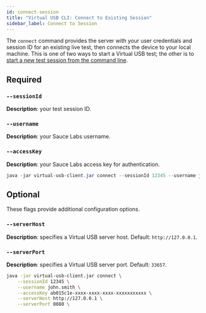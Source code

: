```yaml
---
id: connect-session
title: "Virtual USB CLI: Connect to Existing Session"
sidebar_label: Connect to Session
---
```


The `connect` command provides the server with your user credentials and session ID for an existing live test, then connects the device to your local machine. This is one of two ways to start a Virtual USB test; the other is to [start a new test session from the command line](dev/cli/virtual-usb/start-session).

## Required

### `--sessionId`
__Description__: your test session ID.

### `--username`
__Description__: your Sauce Labs username.

### `--accessKey`
__Description__: your Sauce Labs access key for authentication.

```java title="Basic Example (required flags only)"
java -jar virtual-usb-client.jar connect --sessionId 12345 --username john.smith --accessKey ab015c1e-xxxx-xxxx-xxxx-xxxxxxxxxxx
```

## Optional

These flags provide additional configuration options.

### `--serverHost`
__Description__: specifies a Virtual USB server host. Default: `http://127.0.0.1`.

### `--serverPort`
__Description__: specifies a Virtual USB server port. Default: `33657`.

```bash title="Full Example (includes some optional flags)"
java -jar virtual-usb-client.jar connect \
    --sessionId 12345 \
    --username john.smith \
    --accessKey ab015c1e-xxxx-xxxx-xxxx-xxxxxxxxxxx \
    --serverHost http://127.0.0.1 \
    --serverPort 8080 \
```
